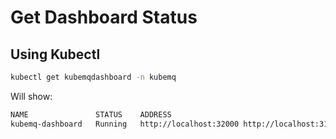 # Get Dashboard Status


## Using Kubectl

```bash
kubectl get kubemqdashboard -n kubemq
```

Will show:

```bash
NAME               STATUS    ADDRESS                                         PROMETHEUS-VERSION       GRAFANA-VERSION
kubemq-dashboard   Running   http://localhost:32000 http://localhost:31339   prom/prometheus:latest   grafana/grafana:latest
```

